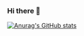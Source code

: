### Hi there 👋

[![Anurag's GitHub stats](https://github-readme-stats.vercel.app/api?username=marcoogalicia)](https://github.com/anuraghazra/github-readme-stats)


